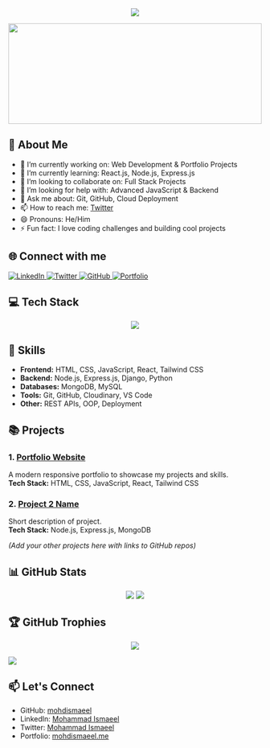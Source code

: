 <div align="center">
  <img src="https://readme-typing-svg.herokuapp.com/?lines=Hi+👋,+I'm+Mohammad+Ismaeel;Full+Stack+Web+Developer;Always+Learning+New+Things&center=true&width=500&height=45">
</div>

<p align="center">
  <img src="https://media.giphy.com/media/qgQUggAC3Pfv687qPC/giphy.gif" width="100%" height="200"/>
</p>

## 💫 About Me

- 🔭 I’m currently working on: Web Development & Portfolio Projects  
- 🌱 I’m currently learning: React.js, Node.js, Express.js  
- 👯 I’m looking to collaborate on: Full Stack Projects  
- 🤔 I’m looking for help with: Advanced JavaScript & Backend  
- 💬 Ask me about: Git, GitHub, Cloud Deployment  
- 📫 How to reach me: [Twitter](https://twitter.com/mohdismaeel)  
- 😄 Pronouns: He/Him  
- ⚡ Fun fact: I love coding challenges and building cool projects

## 🌐 Connect with me

<p align="left">
  <a href="https://www.linkedin.com/in/mohdismaeel/">
    <img src="https://img.shields.io/badge/LinkedIn-%230077B5.svg?logo=linkedin&logoColor=white" alt="LinkedIn">
  </a>
  <a href="https://twitter.com/mohdismaeel">
    <img src="https://img.shields.io/badge/Twitter-%231DA1F2.svg?logo=twitter&logoColor=white" alt="Twitter">
  </a>
  <a href="https://github.com/mohdismaeel">
    <img src="https://img.shields.io/badge/GitHub-black?logo=github&logoColor=white" alt="GitHub">
  </a>
  <a href="https://www.mohdismaeel.me">
    <img src="https://img.shields.io/badge/Portfolio-mohdismaeel.me-1abc9c?logo=Google-Chrome&logoColor=white" alt="Portfolio">
  </a>
</p>

## 💻 Tech Stack

<p align="center">
  <img src="https://skillicons.dev/icons?i=js,html,css,react,nodejs,express,mongodb,git,python,django,mysql,tailwind" />
</p>

## 🚀 Skills

- **Frontend:** HTML, CSS, JavaScript, React, Tailwind CSS  
- **Backend:** Node.js, Express.js, Django, Python  
- **Databases:** MongoDB, MySQL  
- **Tools:** Git, GitHub, Cloudinary, VS Code  
- **Other:** REST APIs, OOP, Deployment  

## 📚 Projects

### 1. **[Portfolio Website](https://www.mohdismaeel.me)**
A modern responsive portfolio to showcase my projects and skills.  
**Tech Stack:** HTML, CSS, JavaScript, React, Tailwind CSS

### 2. **[Project 2 Name](#)**
Short description of project.  
**Tech Stack:** Node.js, Express.js, MongoDB  

*(Add your other projects here with links to GitHub repos)*

## 📊 GitHub Stats

<p align="center">
  <img src="https://github-readme-stats.vercel.app/api?username=mohdismaeel&theme=dark&show_icons=true" />
  <img src="https://github-readme-streak-stats.herokuapp.com/?user=mohdismaeel&theme=dark" />
</p>

## 🏆 GitHub Trophies

<p align="center">
  <img src="https://github-profile-trophy.vercel.app/?username=mohdismaeel&theme=darkhub&no-frame=true&row=1&column=6" />
</p>

[![](https://visitcount.itsvg.in/api?id=mohdismaeel&icon=0&color=0)](https://visitcount.itsvg.in)

## 📫 Let's Connect

- GitHub: [mohdismaeel](https://github.com/mohdismaeel)  
- LinkedIn: [Mohammad Ismaeel](https://www.linkedin.com/in/mohdismaeel/)  
- Twitter: [Mohammad Ismaeel](https://twitter.com/mohdismaeel)  
- Portfolio: [mohdismaeel.me](https://www.mohdismaeel.me)
